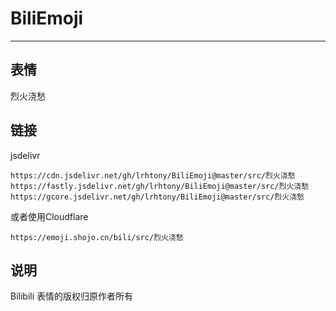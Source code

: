 # BiliEmoji
---
## 表情
烈火浇愁
## 链接
jsdelivr
```
https://cdn.jsdelivr.net/gh/lrhtony/BiliEmoji@master/src/烈火浇愁
https://fastly.jsdelivr.net/gh/lrhtony/BiliEmoji@master/src/烈火浇愁
https://gcore.jsdelivr.net/gh/lrhtony/BiliEmoji@master/src/烈火浇愁
```
或者使用Cloudflare
```
https://emoji.shojo.cn/bili/src/烈火浇愁
```
## 说明
Bilibili 表情的版权归原作者所有
